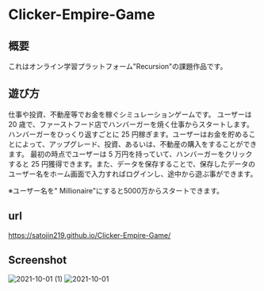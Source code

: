 # Clicker-Empire-Game

## **概要**
これはオンライン学習プラットフォーム"Recursion"の課題作品です。

## **遊び方**
 仕事や投資、不動産等でお金を稼ぐシミュレーションゲームです。
ユーザーは 20 歳で、ファーストフード店でハンバーガーを焼く仕事からスタートします。ハンバーガーをひっくり返すごとに 25 円稼ぎます。ユーザーはお金を貯めることによって、アップグレード、投資、あるいは、不動産の購入をすることができます。
最初の時点でユーザーは 5 万円を持っていて、ハンバーガーをクリックすると 25 円獲得できます。また、データを保存することで、保存したデータのユーザー名をホーム画面で入力すればログインし、途中から遊ぶ事ができます。

※ユーザー名を" Millionaire"にすると5000万からスタートできます。

## **url**
https://satojin219.github.io/Clicker-Empire-Game/

## **Screenshot**
![2021-10-01 (1)](https://user-images.githubusercontent.com/81739310/135743497-3adef10b-9047-4ac1-82d5-d2b0a492a706.png)
![2021-10-01](https://user-images.githubusercontent.com/81739310/135743503-e172307c-bf10-42a2-96d9-7f436a1a6eca.png)

